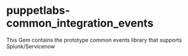 # puppetlabs-common_integration_events
This Gem contains the prototype common events library that supports Splunk/Servicenow
